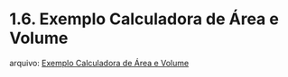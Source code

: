 # 1.6. Exemplo Calculadora de Área e Volume
arquivo:
[Exemplo Calculadora de Área e Volume](../1.%20MATLAB%20Básico%20(introdução)/ExemploCalculadoradeAreaeVolume.m)